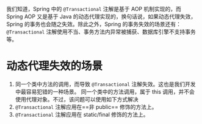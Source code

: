 我们知道，Spring 中的 `@Transactional` 注解是基于 AOP 机制实现的，而 Spring AOP 又是基于 Java 的动态代理实现的，换句话说，如果动态代理失效，Spring 的事务也会随之失效。除此之外，Spring 的事务失效的场景还有：`@Transactional` 注解使用不当、事务方法内异常被捕获、数据库引擎不支持事务等。



# 动态代理失效的场景
1. 同一个类中方法的调用，而导致 `@Transactional` 注解失效。这也是我们开发中最容易犯错的一种场景。
	同一个类中的方法调用，属于 this 调用，并不会使用代理对象。不过，该问题可以使用如下方式解决
2. `@Transactional` 注解应用在==非 public== 修饰的方法上。
3. `@Transactional` 注解应用在 static/final 修饰的方法上。




